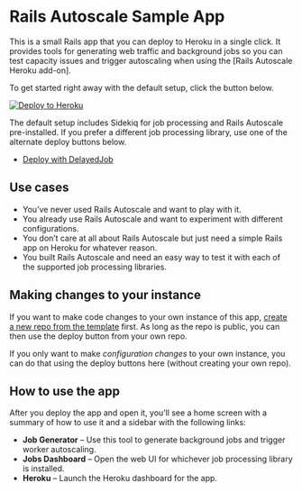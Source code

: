 # Rails Autoscale Sample App

This is a small Rails app that you can deploy to Heroku in a single click. It provides tools for generating web traffic and background jobs so you can test capacity issues and trigger autoscaling when using the [Rails Autoscale Heroku add-on].

To get started right away with the default setup, click the button below.

[![Deploy to Heroku](https://www.herokucdn.com/deploy/button.svg)](https://heroku.com/deploy)

The default setup includes Sidekiq for job processing and Rails Autoscale pre-installed. If you prefer a different job processing library, use one of the alternate deploy buttons below.

- [Deploy with DelayedJob](https://heroku.com/deploy?env[JOB_BACKEND]=delayed_job&env[BUNDLE_WITHOUT]=development:test:sidekiq:delayed_job:que)
<!-- - [Deploy with Resque](https://heroku.com/deploy?env[JOB_BACKEND]=resque&env[BUNDLE_WITHOUT]=development:test:sidekiq:resque:que)
- [Deploy with Que](https://heroku.com/deploy?env[JOB_BACKEND]=que&env[BUNDLE_WITHOUT]=development:test:sidekiq:delayed_job:resque) -->

## Use cases

- You’ve never used Rails Autoscale and want to play with it.
- You already use Rails Autoscale and want to experiment with different configurations.
- You don’t care at all about Rails Autoscale but just need a simple Rails app on Heroku for whatever reason.
- You built Rails Autoscale and need an easy way to test it with each of the supported job processing libraries.

## Making changes to your instance

If you want to make code changes to your own instance of this app, [create a new repo from the template](https://github.com/adamlogic/rails-autoscale-sample-app/generate) first. As long as the repo is public, you can then use the deploy button from your own repo.

<!-- After you’ve deployed, you can set up automatic deploys from your own repo like this:

![automatic deploys from forked demo repo] -->

If you only want to make _configuration changes_ to your own instance, you can do that using the deploy buttons here (without creating your own repo).

## How to use the app

After you deploy the app and open it, you’ll see a home screen with a summary of how to use it and a sidebar with the following links:

<!-- - **Request Generator** – Use this tool to generate web traffic and trigger web autoscaling. -->

- **Job Generator** – Use this tool to generate background jobs and trigger worker autoscaling.
- **Jobs Dashboard** – Open the web UI for whichever job processing library is installed.
- **Heroku** – Launch the Heroku dashboard for the app.
<!-- - **Rails Autoscale** – Launch the Rails Autoscale dashboard for the app. -->

<!-- ## Request Generator

The request generator has two components: a form for sending one-off web requests from your web browser with configurable server processing time, and a helper for running load tests from the command line with `wrk`.

The default configuration deploys with three web (Puma) threads and a single web worker (Puma process). This means it can handle at most three concurrent requests on a single dyno.

To see this in action, configure the requests to each take a second (1000ms) for application processing time, then quickly hit the button four times to send four requests. The fourth request will take longer because it had to wait for an available thread. **This is request queueing in action!**

If the app had autoscaling enabled, it likely just triggered an upscale depending on the autoscale settings.

Firing requests from the browser is useful for tiny experiments like this, but since browsers are limited on the number of concurrent requests, you’ll want to use `wrk` for hit the app with any substantial traffic. -->
